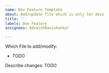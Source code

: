 ```yaml
---
name: Dev Feature Template
about: Add/update file which is only for devs
title: ''
labels: Dev Feature
assignees: AdvaithRavishankar

---
```


Which File to add/modify:
- TODO

Describe changes:
TODO
